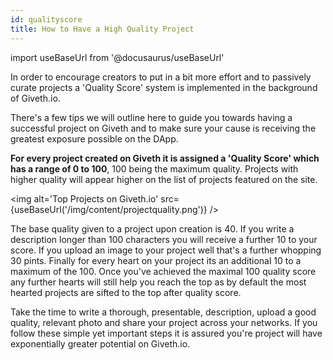 ```yaml
---
id: qualityscore
title: How to Have a High Quality Project
---
```

import useBaseUrl from '@docusaurus/useBaseUrl'

In order to encourage creators to put in a bit more effort and to passively curate projects a 'Quality Score' system is implemented in the background of Giveth.io.

There's a few tips we will outline here to guide you towards having a successful project on Giveth and to make sure your cause is receiving the greatest exposure possible on the DApp.

**For every project created on Giveth it is assigned a 'Quality Score' which has a range of 0 to 100**, 100 being the maximum quality. Projects with higher quality will appear higher on the list of projects featured on the site.

<img alt='Top Projects on Giveth.io' src={useBaseUrl('/img/content/projectquality.png')} />

The base quality given to a project upon creation is 40. If you write a description longer than 100 characters you will receive a further 10 to your score. If you upload an image to your project well that's a further whopping 30 pints. Finally for every heart on your project its an additional 10 to a maximum of the 100. Once you've achieved the maximal 100 quality score any further hearts will still help you reach the top as by default the most hearted projects are sifted to the top after quality score.

Take the time to write a thorough, presentable, description, upload a good quality, relevant photo and share your project across your networks. If you follow these simple yet important steps it is assured you're project will have exponentially greater potential on Giveth.io.
